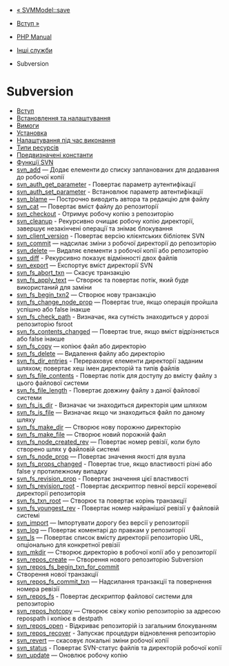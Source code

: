 - [« SVMModel::save](svmmodel.save.md)
- [Вступ »](intro.svn.md)

- [PHP Manual](index.md)
- [Інші служби](refs.remote.other.md)
- Subversion

# Subversion

- [Вступ](intro.svn.md)
- [Встановлення та налаштування](svn.setup.md)
- [Вимоги](svn.requirements.md)
- [Установка](svn.installation.md)
- [Налаштування під час виконання](svn.configuration.md)
- [Типи ресурсів](svn.resources.md)
- [Предвизначені константи](svn.constants.md)
- [Функції SVN](ref.svn.md)
- [svn_add](function.svn-add.md) — Додає елементи до списку
запланованих для додавання до робочої копії
- [svn_auth_get_parameter](function.svn-auth-get-parameter.md) -
Повертає параметр аутентифікації
- [svn_auth_set_parameter](function.svn-auth-set-parameter.md) -
Встановлює параметр автентифікації
- [svn_blame](function.svn-blame.md) — Построчно виводить автора
та редакцію для файлу
- [svn_cat](function.svn-cat.md) — Повертає вміст файлу до
репозиторії
- [svn_checkout](function.svn-checkout.md) - Отримує робочу
копію з репозиторію
- [svn_cleanup](function.svn-cleanup.md) - Рекурсивно очищає
робочу копію директорії, завершує незакінчені операції та
знімає блокування
- [svn_client_version](function.svn-client-version.md) -
Повертає версію клієнтських бібліотек SVN
- [svn_commit](function.svn-commit.md) — надсилає зміни з
робочої директорії до репозиторію
- [svn_delete](function.svn-delete.md) — Видаляє елементи з
робочої копії або репозиторію
- [svn_diff](function.svn-diff.md) - Рекурсивно показує
відмінності двох файлів
- [svn_export](function.svn-export.md) — Експортує вміст
директорії SVN
- [svn_fs_abort_txn](function.svn-fs-abort-txn.md) — Скасує
транзакцію
- [svn_fs_apply_text](function.svn-fs-apply-text.md) — Створює та
повертає потік, який буде використаний для заміни
- [svn_fs_begin_txn2](function.svn-fs-begin-txn2.md) — Створює
нову транзакцію
- [svn_fs_change_node_prop](function.svn-fs-change-node-prop.md)
— Повертає true, якщо операція пройшла успішно або false
інакше
- [svn_fs_check_path](function.svn-fs-check-path.md) -
Визначає, яка сутність знаходиться у дорозі репозиторію fsroot
- [svn_fs_contents_changed](function.svn-fs-contents-changed.md)
— Повертає true, якщо вміст відрізняється або false
інакше
- [svn_fs_copy](function.svn-fs-copy.md) — копіює файл або
директорію
- [svn_fs_delete](function.svn-fs-delete.md) — Видалення файлу або
директорію
- [svn_fs_dir_entries](function.svn-fs-dir-entries.md) -
Перераховує елементи директорії заданим шляхом; повертає
хеш імен директорій та типів файлів
- [svn_fs_file_contents](function.svn-fs-file-contents.md) -
Повертає потік для доступу до вмісту файлу з цього
файлової системи
- [svn_fs_file_length](function.svn-fs-file-length.md) -
Повертає довжину файлу з даної файлової системи
- [svn_fs_is_dir](function.svn-fs-is-dir.md) - Визначає
чи знаходиться директорія цим шляхом
- [svn_fs_is_file](function.svn-fs-is-file.md) — Визначає якщо
чи знаходиться файл по даному шляху
- [svn_fs_make_dir](function.svn-fs-make-dir.md) — Створює нову
порожню директорію
- [svn_fs_make_file](function.svn-fs-make-file.md) — Створює
новий порожній файл
- [svn_fs_node_created_rev](function.svn-fs-node-created-rev.md)
— Повертає номер ревізії, коли було створено шлях у файловій
системі
- [svn_fs_node_prop](function.svn-fs-node-prop.md) — Повертає
значення якості для вузла
- [svn_fs_props_changed](function.svn-fs-props-changed.md) -
Повертає true, якщо властивості різні або false у протилежному
випадку
- [svn_fs_revision_prop](function.svn-fs-revision-prop.md) -
Повертає значення цієї властивості
- [svn_fs_revision_root](function.svn-fs-revision-root.md) -
Повертає дескриптор певної версії кореневої директорії
репозиторія
- [svn_fs_txn_root](function.svn-fs-txn-root.md) — Створює та
повертає корінь транзакції
- [svn_fs_youngest_rev](function.svn-fs-youngest-rev.md) -
Повертає номер найранішої ревізії у файловій системі
- [svn_import](function.svn-import.md) — Імпортувати дорогу без версії
у репозиторії
- [svn_log](function.svn-log.md) — Повертає коментарі до
правкам у репозиторії
- [svn_ls](function.svn-ls.md) — Повертає список вмісту
директорії репозиторію URL, опціонально для конкретної ревізії
- [svn_mkdir](function.svn-mkdir.md) — Створює директорію в
робочої копії або у репозиторії
- [svn_repos_create](function.svn-repos-create.md) — Створення
нового репозиторію Subversion
- [svn_repos_fs_begin_txn_for_commit](function.svn-repos-fs-begin-txn-for-commit.md)
- Створення нової транзакції
- [svn_repos_fs_commit_txn](function.svn-repos-fs-commit-txn.md)
— Надсилання транзакції та повернення номера ревізії
- [svn_repos_fs](function.svn-repos-fs.md) - Повертає
дескриптор файлової системи для репозиторію
- [svn_repos_hotcopy](function.svn-repos-hotcopy.md) — Створює
свіжу копію репозиторію за адресою repospath і копіює в
destpath
- [svn_repos_open](function.svn-repos-open.md) - Відкриває
репозиторій із загальним блокуванням
- [svn_repos_recover](function.svn-repos-recover.md) - Запускає
процедури відновлення репозиторію
- [svn_revert](function.svn-revert.md) — скасовує локальні
зміни робочої копії
- [svn_status](function.svn-status.md) - Повертає SVN-статус
файлів та директорій робочої копії
- [svn_update](function.svn-update.md) — Оновлює робочу копію
